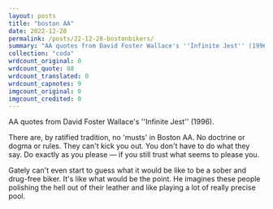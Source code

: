```yaml
---
layout: posts
title: "boston AA"
date: 2022-12-28
permalink: /posts/22-12-28-bostonbikers/
summary: "AA quotes from David Foster Wallace's ''Infinite Jest'' (1996)."
collection: "coda"
wrdcount_original: 0
wrdcount_quote: 88
wrdcount_translated: 0
wrdcount_capnotes: 9
imgcount_original: 0
imgcount_credited: 0
---
```

<span class="text-body-credit">AA quotes from David Foster Wallace's ''Infinite Jest'' (1996).</span>

<span class="text-body-quote">There are, by ratified tradition, no 'musts' in Boston AA. No doctrine or dogma or rules. They can't kick you out. You don't have to do what they say. Do exactly as you please — if you still trust what seems to please you.</span>

<span class="text-body-quote">Gately can't even start to guess what it would be like to be a sober and drug-free biker. It's like what would be the point. He imagines these people polishing the hell out of their leather and like playing a lot of really precise pool.</span>
